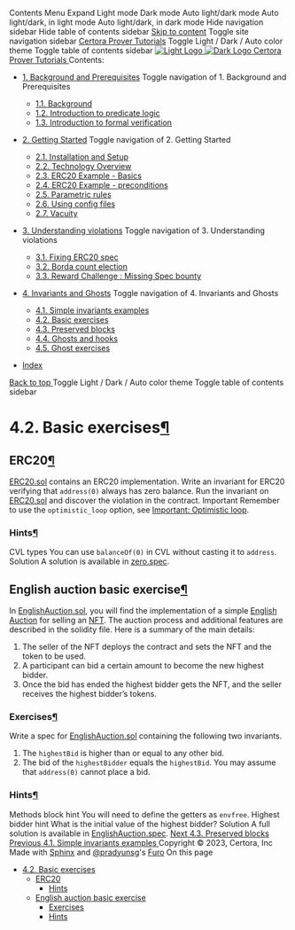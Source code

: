 Contents Menu Expand Light mode Dark mode Auto light/dark mode Auto light/dark, in light mode Auto light/dark, in dark mode
Hide navigation sidebar
Hide table of contents sidebar
[Skip to content](https://docs.certora.com/projects/tutorials/en/latest/lesson4_invariants/invariants/auction.html#furo-main-content)
Toggle site navigation sidebar
[Certora Prover Tutorials](https://docs.certora.com/projects/tutorials/en/latest/index.html)
Toggle Light / Dark / Auto color theme
Toggle table of contents sidebar
[ ![Light Logo](https://docs.certora.com/projects/tutorials/en/latest/_static/logo.svg) ![Dark Logo](https://docs.certora.com/projects/tutorials/en/latest/_static/logo.svg) Certora Prover Tutorials ](https://docs.certora.com/projects/tutorials/en/latest/index.html)
Contents:
  * [1. Background and Prerequisites](https://docs.certora.com/projects/tutorials/en/latest/lesson1_prerequisites/index.html)
Toggle navigation of 1. Background and Prerequisites
    * [1.1. Background](https://docs.certora.com/projects/tutorials/en/latest/lesson1_prerequisites/background.html)
    * [1.2. Introduction to predicate logic](https://docs.certora.com/projects/tutorials/en/latest/lesson1_prerequisites/propositional_logic.html)
    * [1.3. Introduction to formal verification](https://docs.certora.com/projects/tutorials/en/latest/lesson1_prerequisites/formal_verification.html)
  * [2. Getting Started](https://docs.certora.com/projects/tutorials/en/latest/lesson2_started/index.html)
Toggle navigation of 2. Getting Started
    * [2.1. Installation and Setup](https://docs.certora.com/projects/tutorials/en/latest/lesson2_started/installation.html)
    * [2.2. Technology Overview](https://docs.certora.com/projects/tutorials/en/latest/lesson2_started/overview.html)
    * [2.3. ERC20 Example - Basics](https://docs.certora.com/projects/tutorials/en/latest/lesson2_started/erc20_example.html)
    * [2.4. ERC20 Example - preconditions](https://docs.certora.com/projects/tutorials/en/latest/lesson2_started/preconditions.html)
    * [2.5. Parametric rules](https://docs.certora.com/projects/tutorials/en/latest/lesson2_started/parametric.html)
    * [2.6. Using config files](https://docs.certora.com/projects/tutorials/en/latest/lesson2_started/config_files.html)
    * [2.7. Vacuity](https://docs.certora.com/projects/tutorials/en/latest/lesson2_started/vacuity.html)
  * [3. Understanding violations](https://docs.certora.com/projects/tutorials/en/latest/lesson3_violations/index.html)
Toggle navigation of 3. Understanding violations
    * [3.1. Fixing ERC20 spec](https://docs.certora.com/projects/tutorials/en/latest/lesson3_violations/erc20_bugs.html)
    * [3.2. Borda count election](https://docs.certora.com/projects/tutorials/en/latest/lesson3_violations/borda_bugs.html)
    * [3.3. Reward Challenge : Missing Spec bounty](https://docs.certora.com/projects/tutorials/en/latest/lesson3_violations/reward_challenge.html)
  * [4. Invariants and Ghosts](https://docs.certora.com/projects/tutorials/en/latest/lesson4_invariants/index.html)
Toggle navigation of 4. Invariants and Ghosts
    * [4.1. Simple invariants examples](https://docs.certora.com/projects/tutorials/en/latest/lesson4_invariants/invariants/simple.html)
    * [4.2. Basic exercises](https://docs.certora.com/projects/tutorials/en/latest/lesson4_invariants/invariants/auction.html)
    * [4.3. Preserved blocks](https://docs.certora.com/projects/tutorials/en/latest/lesson4_invariants/invariants/preserved.html)
    * [4.4. Ghosts and hooks](https://docs.certora.com/projects/tutorials/en/latest/lesson4_invariants/ghosts/basics.html)
    * [4.5. Ghost exercises](https://docs.certora.com/projects/tutorials/en/latest/lesson4_invariants/ghosts/exercises.html)


  * [Index](https://docs.certora.com/projects/tutorials/en/latest/genindex.html)


[ Back to top ](https://docs.certora.com/projects/tutorials/en/latest/lesson4_invariants/invariants/auction.html)
Toggle Light / Dark / Auto color theme
Toggle table of contents sidebar
# 4.2. Basic exercises[¶](https://docs.certora.com/projects/tutorials/en/latest/lesson4_invariants/invariants/auction.html#basic-exercises "Link to this heading")
## ERC20[¶](https://docs.certora.com/projects/tutorials/en/latest/lesson4_invariants/invariants/auction.html#erc20 "Link to this heading")
[ERC20.sol](https://github.com/Certora/tutorials-code/blob/master/lesson4_invariants/erc20/ERC20.sol) contains an ERC20 implementation. Write an invariant for ERC20 verifying that `address(0)` always has zero balance. Run the invariant on [ERC20.sol](https://github.com/Certora/tutorials-code/blob/master/lesson4_invariants/erc20/ERC20.sol) and discover the violation in the contract.
Important
Remember to use the `optimistic_loop` option, see [Important: Optimistic loop](https://docs.certora.com/projects/tutorials/en/latest/lesson3_violations/erc20_bugs.html#optimistic-loop-in-erc20).
### Hints[¶](https://docs.certora.com/projects/tutorials/en/latest/lesson4_invariants/invariants/auction.html#hints "Link to this heading")
CVL types
You can use `balanceOf(0)` in CVL without casting it to `address`.
Solution
A solution is available in [zero.spec](https://github.com/Certora/tutorials-code/blob/master/solutions/lesson4_invariants/erc20/zero.spec).
## English auction basic exercise[¶](https://docs.certora.com/projects/tutorials/en/latest/lesson4_invariants/invariants/auction.html#english-auction-basic-exercise "Link to this heading")
In [EnglishAuction.sol](https://github.com/Certora/tutorials-code/blob/master/lesson4_invariants/auction/EnglishAuction.sol), you will find the implementation of a simple [English Auction](https://en.wikipedia.org/wiki/English_auction) for selling an [NFT](https://en.wikipedia.org/wiki/Non-fungible_token). The auction process and additional features are described in the solidity file. Here is a summary of the main details:
  1. The seller of the NFT deploys the contract and sets the NFT and the token to be used.
  2. A participant can bid a certain amount to become the new highest bidder.
  3. Once the bid has ended the highest bidder gets the NFT, and the seller receives the highest bidder’s tokens.


### Exercises[¶](https://docs.certora.com/projects/tutorials/en/latest/lesson4_invariants/invariants/auction.html#exercises "Link to this heading")
Write a spec for [EnglishAuction.sol](https://github.com/Certora/tutorials-code/blob/master/lesson4_invariants/auction/EnglishAuction.sol) containing the following two invariants.
  1. The `highestBid` is higher than or equal to any other bid.
  2. The bid of the `highestBidder` equals the `highestBid`. You may assume that `address(0)` cannot place a bid.


### Hints[¶](https://docs.certora.com/projects/tutorials/en/latest/lesson4_invariants/invariants/auction.html#id1 "Link to this heading")
Methods block hint
You will need to define the getters as `envfree`.
Highest bidder hint
What is the initial value of the highest bidder?
Solution
A full solution is available in [EnglishAuction.spec](https://github.com/Certora/tutorials-code/blob/master/solutions/lesson4_invariants/auction/EnglishAuction.spec).
[ Next 4.3. Preserved blocks ](https://docs.certora.com/projects/tutorials/en/latest/lesson4_invariants/invariants/preserved.html) [ Previous 4.1. Simple invariants examples ](https://docs.certora.com/projects/tutorials/en/latest/lesson4_invariants/invariants/simple.html)
Copyright © 2023, Certora, Inc 
Made with [Sphinx](https://www.sphinx-doc.org/) and [@pradyunsg](https://pradyunsg.me)'s [Furo](https://github.com/pradyunsg/furo)
On this page 
  * [4.2. Basic exercises](https://docs.certora.com/projects/tutorials/en/latest/lesson4_invariants/invariants/auction.html)
    * [ERC20](https://docs.certora.com/projects/tutorials/en/latest/lesson4_invariants/invariants/auction.html#erc20)
      * [Hints](https://docs.certora.com/projects/tutorials/en/latest/lesson4_invariants/invariants/auction.html#hints)
    * [English auction basic exercise](https://docs.certora.com/projects/tutorials/en/latest/lesson4_invariants/invariants/auction.html#english-auction-basic-exercise)
      * [Exercises](https://docs.certora.com/projects/tutorials/en/latest/lesson4_invariants/invariants/auction.html#exercises)
      * [Hints](https://docs.certora.com/projects/tutorials/en/latest/lesson4_invariants/invariants/auction.html#id1)


